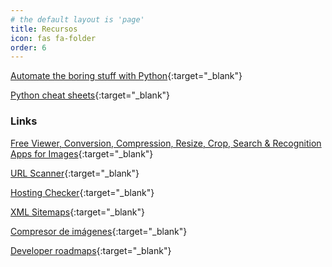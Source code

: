 ```yaml
---
# the default layout is 'page'
title: Recursos
icon: fas fa-folder
order: 6
---
```


[Automate the boring stuff with Python](https://eliotjorge.github.io/recursos/automate-the-boring-stuff-with-python){:target="_blank"}

[Python cheat sheets](https://eliotjorge.github.io/recursos/python-cheat-sheets){:target="_blank"}

### Links

[Free Viewer, Conversion, Compression, Resize, Crop, Search & Recognition Apps for Images](https://products.aspose.app/imaging/family/){:target="_blank"}

[URL Scanner](https://cyscan.io/){:target="_blank"}

[Hosting Checker](https://hostingchecker.com/){:target="_blank"}

[XML Sitemaps](https://www.xml-sitemaps.com/){:target="_blank"}

[Compresor de imágenes](https://small.im/){:target="_blank"}

[Developer roadmaps](https://roadmap.sh/){:target="_blank"}
